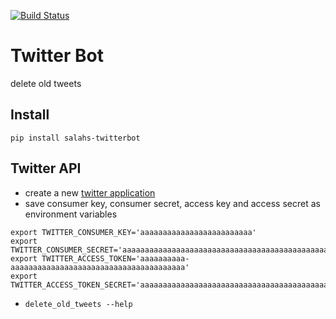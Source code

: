 [![Build Status](https://travis-ci.org/salah93/twitterbot.svg?branch=master)](https://travis-ci.org/salah93/twitterbot)

# Twitter Bot
delete old tweets

## Install
` pip install salahs-twitterbot `

## Twitter API
- create a new [twitter application](https://apps.twitter.com/)
- save consumer key, consumer secret, access  key and access secret as environment variables

```
export TWITTER_CONSUMER_KEY='aaaaaaaaaaaaaaaaaaaaaaaaa'
export TWITTER_CONSUMER_SECRET='aaaaaaaaaaaaaaaaaaaaaaaaaaaaaaaaaaaaaaaaaaaaaaaaaa'
export TWITTER_ACCESS_TOKEN='aaaaaaaaaa-aaaaaaaaaaaaaaaaaaaaaaaaaaaaaaaaaaaaaaa'
export TWITTER_ACCESS_TOKEN_SECRET='aaaaaaaaaaaaaaaaaaaaaaaaaaaaaaaaaaaaaaaaaaaaa'
```

- `delete_old_tweets --help`
